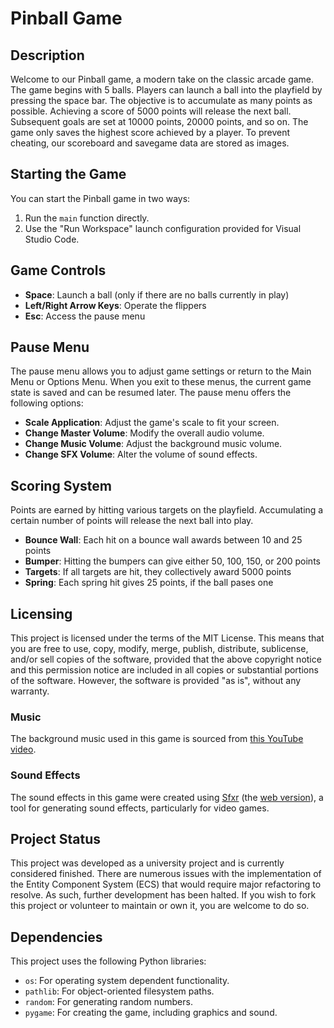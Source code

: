 # Pinball Game

## Description

Welcome to our Pinball game, a modern take on the classic arcade game. The game begins with 5 balls. Players can launch a ball into the playfield by pressing the space bar. The objective is to accumulate as many points as possible. Achieving a score of 5000 points will release the next ball. Subsequent goals are set at 10000 points, 20000 points, and so on. The game only saves the highest score achieved by a player. To prevent cheating, our scoreboard and savegame data are stored as images.

## Starting the Game

You can start the Pinball game in two ways:

1. Run the `main` function directly.
2. Use the "Run Workspace" launch configuration provided for Visual Studio Code.

## Game Controls

- **Space**: Launch a ball (only if there are no balls currently in play)
- **Left/Right Arrow Keys**: Operate the flippers
- **Esc**: Access the pause menu

## Pause Menu

The pause menu allows you to adjust game settings or return to the Main Menu or Options Menu. When you exit to these menus, the current game state is saved and can be resumed later. The pause menu offers the following options:

- **Scale Application**: Adjust the game's scale to fit your screen.
- **Change Master Volume**: Modify the overall audio volume.
- **Change Music Volume**: Adjust the background music volume.
- **Change SFX Volume**: Alter the volume of sound effects.

## Scoring System

Points are earned by hitting various targets on the playfield. Accumulating a certain number of points will release the next ball into play.
- **Bounce Wall**: Each hit on a bounce wall awards between 10 and 25 points 
- **Bumper**: Hitting the bumpers can give either 50, 100, 150, or 200 points
- **Targets**: If all targets are hit, they collectively award 5000 points 
- **Spring**: Each spring hit gives 25 points, if the ball pases one

## Licensing

This project is licensed under the terms of the MIT License. This means that you are free to use, copy, modify, merge, publish, distribute, sublicense, and/or sell copies of the software, provided that the above copyright notice and this permission notice are included in all copies or substantial portions of the software. However, the software is provided "as is", without any warranty.

### Music

The background music used in this game is sourced from [this YouTube video](https://www.youtube.com/watch?v=dx6MIjAP0jk).

### Sound Effects

The sound effects in this game were created using [Sfxr](http://www.drpetter.se/project_sfxr.html) (the [web version](https://sfxr.me/)), a tool for generating sound effects, particularly for video games.

## Project Status

This project was developed as a university project and is currently considered finished. There are numerous issues with the implementation of the Entity Component System (ECS) that would require major refactoring to resolve. As such, further development has been halted. If you wish to fork this project or volunteer to maintain or own it, you are welcome to do so.

## Dependencies

This project uses the following Python libraries:

- `os`: For operating system dependent functionality.
- `pathlib`: For object-oriented filesystem paths.
- `random`: For generating random numbers.
- `pygame`: For creating the game, including graphics and sound.